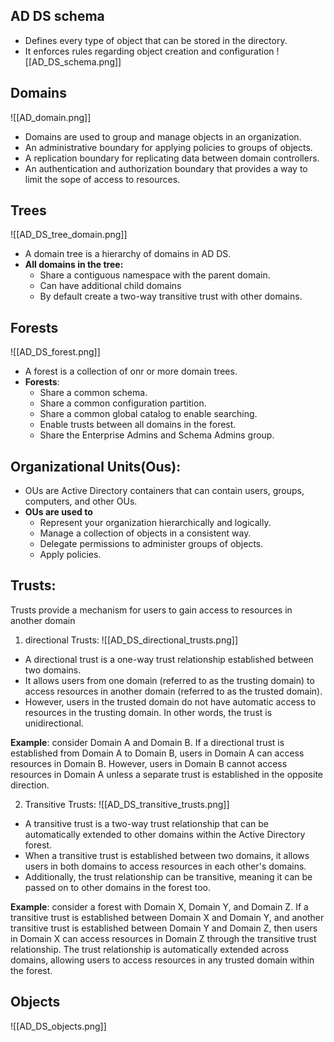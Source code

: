 ## AD DS schema
- Defines every type of object that can be stored in the directory. 
- It enforces rules regarding object creation and configuration 
![[AD_DS_schema.png]]

## Domains
![[AD_domain.png]]
- Domains are used to group and manage objects in an organization.
- An administrative boundary for applying policies to groups of objects.
- A replication boundary for replicating data between domain controllers.
- An authentication and authorization boundary that provides a way to limit the sope of access to resources.

## Trees 
![[AD_DS_tree_domain.png]]
- A domain tree is a hierarchy of domains in AD DS.
- **All domains in the tree:**
	- Share a contiguous namespace with the parent domain.
	- Can have additional child domains
	- By default create a two-way transitive trust with other domains.

## Forests
![[AD_DS_forest.png]]
- A forest is a collection of onr or more domain trees.
- **Forests**:
	- Share a common schema.
	- Share a common configuration partition.
	- Share a common global catalog to enable searching.
	- Enable trusts between all domains in the forest.
	- Share the Enterprise Admins and Schema Admins group.

## Organizational Units(Ous):
- OUs are Active Directory containers that can contain users, groups, computers, and other OUs.
- **OUs are used to**
	- Represent your organization hierarchically and logically.
	- Manage a collection of objects in a consistent way.
	- Delegate permissions to administer groups of objects.
	- Apply policies.

## Trusts:
Trusts provide a mechanism for users to gain access to resources in another domain

1. directional Trusts:
![[AD_DS_directional_trusts.png]]
- A directional trust is a one-way trust relationship established between two domains.
- It allows users from one domain (referred to as the trusting domain) to access resources in another domain (referred to as the trusted domain).
- However, users in the trusted domain do not have automatic access to resources in the trusting domain. In other words, the trust is unidirectional.

**Example**:
consider Domain A and Domain B. If a directional trust is established from Domain A to Domain B, users in Domain A can access resources in Domain B.
However, users in Domain B cannot access resources in Domain A unless a separate trust is established in the opposite direction.

2. Transitive Trusts:
![[AD_DS_transitive_trusts.png]]
- A transitive trust is a two-way trust relationship that can be automatically extended to other domains within the Active Directory forest.
- When a transitive trust is established between two domains, it allows users in both domains to access resources in each other's domains.
- Additionally, the trust relationship can be transitive, meaning it can be passed on to other domains in the forest too.

**Example**:
consider a forest with Domain X, Domain Y, and Domain Z. If a transitive trust is established between Domain X and Domain Y, and another transitive trust is established between Domain Y and Domain Z, then users in Domain X can access resources in Domain Z through the transitive trust relationship.
The trust relationship is automatically extended across domains, allowing users to access resources in any trusted domain within the forest.

## Objects
![[AD_DS_objects.png]]

